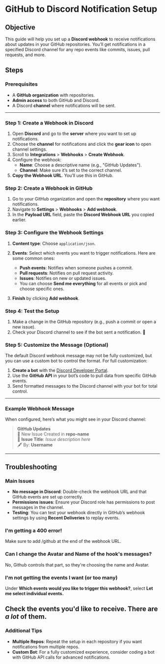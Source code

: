 # GitHub to Discord Notification Setup

## Objective
This guide will help you set up a **Discord webhook** to receive notifications about updates in your GitHub repositories. You’ll get notifications in a specified Discord channel for any repo events like commits, issues, pull requests, and more.

## Steps

### Prerequisites
- A **GitHub organization** with repositories.
- **Admin access** to both GitHub and Discord.
- A Discord **channel** where notifications will be sent.

---

### Step 1: Create a Webhook in Discord

1. Open **Discord** and go to the **server** where you want to set up notifications.
2. Choose the **channel** for notifications and click the **gear icon** to open channel settings.
3. Scroll to **Integrations** > **Webhooks** > **Create Webhook**.
4. Configure the webhook:
   - **Name**: Choose a descriptive name (e.g., "GitHub Updates").
   - **Channel**: Make sure it’s set to the correct channel.
5. **Copy the Webhook URL**. You’ll use this in GitHub.

### Step 2: Create a Webhook in GitHub

1. Go to your GitHub organization and open the **repository** where you want notifications.
2. Navigate to **Settings** > **Webhooks** > **Add webhook**.
3. In the **Payload URL** field, paste the **Discord Webhook URL** you copied earlier.

### Step 3: Configure the Webhook Settings

1. **Content type**: Choose `application/json`.
2. **Events**: Select which events you want to trigger notifications. Here are some common ones:
   - **Push events**: Notifies when someone pushes a commit.
   - **Pull requests**: Notifies on pull request activity.
   - **Issues**: Notifies on new or updated issues.
   - You can choose **Send me everything** for all events or pick and choose specific ones.

3. **Finish** by clicking **Add webhook**.

### Step 4: Test the Setup

1. Make a change in the GitHub repository (e.g., push a commit or open a new issue).
2. Check your Discord channel to see if the bot sent a notification. 🎉

### Step 5: Customize the Message (Optional)

The default Discord webhook message may not be fully customized, but you can use a custom bot to control the format. For full customization:
1. **Create a bot** with the [Discord Developer Portal](https://discord.com/developers/applications).
2. Use the **GitHub API** in your bot’s code to pull data from specific GitHub events.
3. Send formatted messages to the Discord channel with your bot for total control.

---

### Example Webhook Message
When configured, here’s what you might see in your Discord channel:

> **GitHub Updates**  
> 📄 New Issue Created in **repo-name**  
> 🔗 **Issue Title**: _Issue description here_  
> 🖋️ By: **Username**

---

## Troubleshooting

### Main Issues
- **No message in Discord**: Double-check the webhook URL and that GitHub events are set up correctly.
- **Permissions issues**: Ensure your Discord role has permissions to post messages in the channel.
- **Testing**: You can test your webhook directly in GitHub’s webhook settings by using **Recent Deliveries** to replay events.

### I'm getting a 400 error!

Make sure to add /github at the end of the webhook URL.

### Can I change the Avatar and Name of the hook's messages?

No, Github controls that part, so they're choosing the name and Avatar.

### I'm not getting the events I want (or too many)

Under **Which events would you like to trigger this webhook?**, select **Let me select individual events.**

Check the events you'd like to receive. There are *a lot* of them.
---

### Additional Tips

- **Multiple Repos**: Repeat the setup in each repository if you want notifications from multiple repos.
- **Custom Bot**: For a fully customized experience, consider coding a bot with GitHub API calls for advanced notifications.
